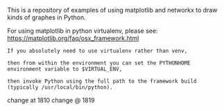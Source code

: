 This is a repository of examples of using matplotlib and networkx to draw kinds of graphes in Python.

For using matplotlib in python virtualenv, please see: 
https://matplotlib.org/faq/osx_framework.html

`If you absolutely need to use virtualenv rather than venv, `

`then from within the environment you can set the PYTHONHOME environment variable to $VIRTUAL_ENV,`

`then invoke Python using the full path to the framework build (typically /usr/local/bin/python).`


change at 1810
change @ 1819

